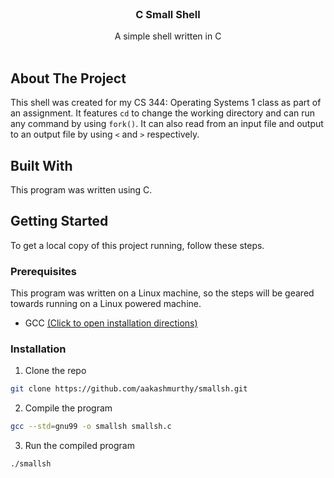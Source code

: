 <br/>
<p align="center">
  <h3 align="center">C Small Shell</h3>

  <p align="center">
    A simple shell written in C
    <br/>
    <br/>
  </p>
</p>



## About The Project

This shell was created for my CS 344: Operating Systems 1 class as part of an assignment. It features `cd` to change the working directory and can run any command by using `fork()`. It can also read from an input file and output to an output file by using `<` and `>` respectively. 

## Built With

This program was written using C.

## Getting Started

To get a local copy of this project running, follow these steps.

### Prerequisites

This program was written on a Linux machine, so the steps will be geared towards running on a Linux powered machine.

* GCC [(Click to open installation directions)](https://gcc.gnu.org/install/)

### Installation

1. Clone the repo

```sh
git clone https://github.com/aakashmurthy/smallsh.git
```

2. Compile the program

```sh
gcc --std=gnu99 -o smallsh smallsh.c
```

3. Run the compiled program

```sh
./smallsh
```
